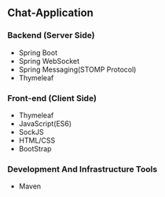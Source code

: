 ## Chat-Application
### Backend (Server Side)
- Spring Boot
- Spring WebSocket
- Spring Messaging(STOMP Protocol)
- Thymeleaf
### Front-end (Client Side)
- Thymeleaf
- JavaScript(ES6)
- SockJS
- HTML/CSS
- BootStrap
### Development And Infrastructure Tools
- Maven
